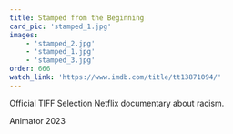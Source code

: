 ```yaml
---
title: Stamped from the Beginning
card_pic: 'stamped_1.jpg'
images:
    - 'stamped_2.jpg'
    - 'stamped_1.jpg'
    - 'stamped_3.jpg'
order: 666
watch_link: 'https://www.imdb.com/title/tt13871094/'
---
```


Official TIFF Selection Netflix documentary about racism.

Animator 2023
